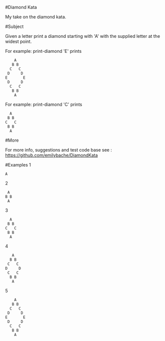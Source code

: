 #Diamond Kata


My take on the diamond kata.

#Subject

Given a letter print a diamond starting with 'A'
with the supplied letter at the widest point.

For example: print-diamond 'E' prints

```
    A
   B B
  C   C
 D     D
E       E
 D     D
  C   C
   B B
    A
```
For example: print-diamond 'C' prints

```
  A
 B B
C   C
 B B
  A
```

#More

For more info, suggestions and test code base see : https://github.com/emilybache/DiamondKata

#Examples
1
```
A
```


2
```
 A
B B
 A
```


3
```
  A
 B B
C   C
 B B
  A
```


4
```
   A
  B B
 C   C
D     D
 C   C
  B B
   A
```


5
```
    A
   B B
  C   C
 D     D
E       E
 D     D
  C   C
   B B
    A
```
